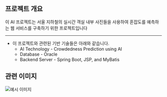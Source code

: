 ## 프로젝트 개요
이 AI 프로젝트는 서울 지하철의 실시간 객실 내부 사진들을 사용하여 혼잡도를 예측하는 웹 서비스를 구축하기 위한 프로젝트입니다

***
* 이 프로젝트와 관련된 기반 기술들은 아래와 같습니다.
  * AI Technology - Crowdedness Prediction using AI
  * Database - Oracle
  * Backend Server - Spring Boot, JSP, and MyBatis

## 관련 이미지
![예시 이미지](https://file.mk.co.kr/meet/yonhap/2021/06/27/image_readtop_2021_618726_0_080211.jpg)
